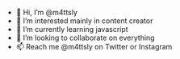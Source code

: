 - 👋 Hi, I’m @m4ttsly
- 👀 I’m interested mainly in content creator
- 🌱 I’m currently learning javascript
- 💞️ I’m looking to collaborate on everything
- 📫 Reach me @m4ttsly on Twitter or Instagram

<!---
m4ttsly/m4ttsly is a ✨ special ✨ repository because its `README.md` (this file) appears on your GitHub profile.
You can click the Preview link to take a look at your changes.
--->
